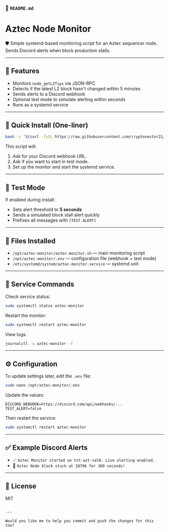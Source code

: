 ### 📄 `README.md`

# Aztec Node Monitor

🛡️ Simple systemd-based monitoring script for an Aztec sequencer node. Sends Discord alerts when block production stalls.

---

## 🔧 Features

- Monitors `node_getL2Tips` via JSON-RPC
- Detects if the latest L2 block hasn't changed within 5 minutes
- Sends alerts to a Discord webhook
- Optional test mode to simulate alerting within seconds
- Runs as a systemd service

---

## 🚀 Quick Install (One-liner)

```bash
bash -c "$(curl -fsSL https://raw.githubusercontent.com/cryptovestor21/aztec-mon/main/install.sh)"
````

This script will:

1. Ask for your Discord webhook URL.
2. Ask if you want to start in test mode.
3. Set up the monitor and start the systemd service.

---

## 🧪 Test Mode

If enabled during install:

* Sets alert threshold to **5 seconds**
* Sends a simulated block stall alert quickly
* Prefixes all messages with `[TEST ALERT]`

---

## 📁 Files Installed

* `/opt/aztec-monitor/aztec-monitor.sh` — main monitoring script
* `/opt/aztec-monitor/.env` — configuration file (webhook + test mode)
* `/etc/systemd/system/aztec-monitor.service` — systemd unit

---

## 🔁 Service Commands

Check service status:

```bash
sudo systemctl status aztec-monitor
```

Restart the monitor:

```bash
sudo systemctl restart aztec-monitor
```

View logs:

```bash
journalctl -u aztec-monitor -f
```

---

## ⚙️ Configuration

To update settings later, edit the `.env` file:

```bash
sudo nano /opt/aztec-monitor/.env
```

Update the values:

```env
DISCORD_WEBHOOK=https://discord.com/api/webhooks/...
TEST_ALERT=false
```

Then restart the service:

```bash
sudo systemctl restart aztec-monitor
```

---

## ✅ Example Discord Alerts

* ✅ `Aztec Monitor started on tst-azt-val0. Live alerting enabled.`
* 🚨 `Aztec Node block stuck at 28796 for 300 seconds!`

---

## 📄 License

MIT

```

---

Would you like me to help you commit and push the changes for this too?
```
